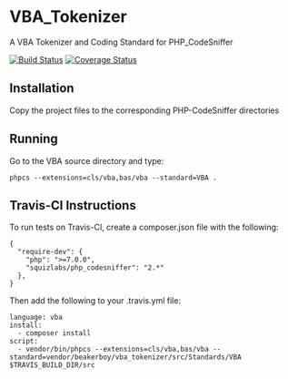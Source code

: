 # VBA_Tokenizer
A VBA Tokenizer and Coding Standard for PHP_CodeSniffer

[![Build Status](https://travis-ci.org/Beakerboy/VBA_Tokenizer.svg?branch=master)](https://travis-ci.org/Beakerboy/VBA_Tokenizer)
[![Coverage Status](https://coveralls.io/repos/github/Beakerboy/VBA_Tokenizer/badge.svg?branch=master)](https://coveralls.io/github/Beakerboy/VBA_Tokenizer?branch=master)

## Installation
Copy the project files to the corresponding PHP-CodeSniffer directories

## Running
Go to the VBA source directory and type:

    phpcs --extensions=cls/vba,bas/vba --standard=VBA .

## Travis-CI Instructions
To run tests on Travis-CI, create a composer.json file with the following:

    {
      "require-dev": {
        "php": ">=7.0.0",
        "squizlabs/php_codesniffer": "2.*"
      },
    }

Then add the following to your .travis.yml file:

    language: vba
    install:
      - composer install
    script:
      - vendor/bin/phpcs --extensions=cls/vba,bas/vba --standard=vendor/beakerboy/vba_tokenizer/src/Standards/VBA $TRAVIS_BUILD_DIR/src
